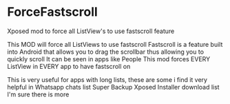 ForceFastscroll
===============

Xposed mod to force all ListView's to use fastscroll feature

This MOD will force all ListViews to use fastscroll
Fastscroll is a feature built into Android that allows you to drag the scrollbar thus allowing you to quickly scroll
It can be seen in apps like People
This mod forces EVERY ListView in EVERY app to have fastscroll on

This is very useful for apps with long lists, these are some i find it very helpful in
Whatsapp chats list
Super Backup
Xposed Installer download list
I'm sure there is more
